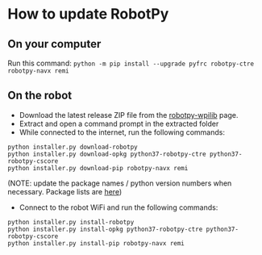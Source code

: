 # How to update RobotPy

## On your computer

Run this command: `python -m pip install --upgrade pyfrc robotpy-ctre robotpy-navx remi`

## On the robot

- Download the latest release ZIP file from the [robotpy-wpilib](https://github.com/robotpy/robotpy-wpilib/releases) page.
- Extract and open a command prompt in the extracted folder
- While connected to the internet, run the following commands:

```
python installer.py download-robotpy
python installer.py download-opkg python37-robotpy-ctre python37-robotpy-cscore
python installer.py download-pip robotpy-navx remi
```

(NOTE: update the package names / python version numbers when necessary. Package lists are [here](https://www.tortall.net/~robotpy/feeds/))

- Connect to the robot WiFi and run the following commands:

```
python installer.py install-robotpy
python installer.py install-opkg python37-robotpy-ctre python37-robotpy-cscore
python installer.py install-pip robotpy-navx remi
```
